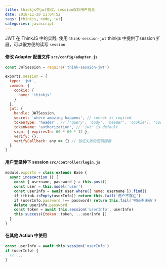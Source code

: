 ```yaml
---
title: thiskjs中jwt鉴权，session保存用户信息
date: 2018-11-20 11:04:52
tags: [thinkjs, node, jwt]
categories: javascript
---
```


JWT 在 ThinkJS 中的实践, 使用 `think-session-jwt`
thinkjs 中提供了session 扩展，可以很方便的读写 `session` 

#### 修改 Adapter 配置文件 `src/config/adapter.js`

```javascript
const JWTSession = require('think-session-jwt')

exports.session = {
  type: 'jwt',
  common: {
    cookie: {
      name: 'thinkjs'
    }
  },
  jwt: {
    handle: JWTSession,
    secret: 'where amazing happens', // secret is reqired
    tokenType: 'header', // ['query', 'body', 'header', 'cookie'], 'cookie' is default
    tokenName: 'authorization', // 'jwt' is default
    sign: { expiresIn: 60 * 60 * 12 },
    verify: {},
    verifyCallback: any => {} // 验证失败的回调函数
  }
}
```

#### 用户登录种下 session `src/controller/login.js`

```javascript
module.exports = class extends Base {
  async indexAction () {
    const { username, password } = this.post()
    const user = this.model('user')
    const userInfo = await user.where({ name: username }).find()
    if (think.isEmpty(userInfo)) return this.fail('用户不存在')
    if (userInfo.password !== password) return this.fail('密码不正确')
    delete userInfo.password
    const token = await this.session('userInfo', userInfo)
    this.success({token: token, ...userInfo })
  }
}
```

#### 在其他 Action 中使用

```javascript
const userInfo = await this.session('userInfo')
if (userInfo) {
  // ...
}
```

